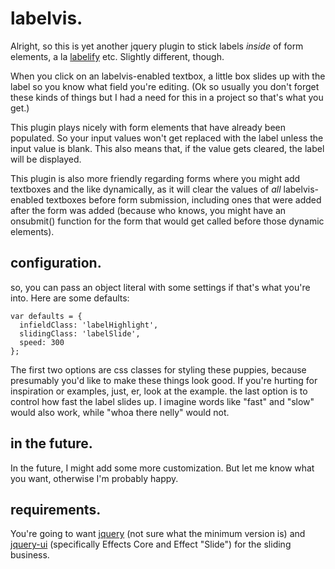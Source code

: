 labelvis.
=========

Alright, so this is yet another jquery plugin to stick labels _inside_ of form
elements, a la [labelify](http://www.kryogenix.org/code/browser/labelify/) etc.
Slightly different, though.

When you click on an labelvis-enabled textbox, a little box slides up with the
label so you know what field you're editing. (Ok so usually you don't forget
these kinds of things but I had a need for this in a project so that's what you
get.)

This plugin plays nicely with form elements that have already been populated. So
your input values won't get replaced with the label unless the input value is
blank. This also means that, if the value gets cleared, the label will be
displayed.

This plugin is also more friendly regarding forms where you might add textboxes
and the like dynamically, as it will clear the values of _all_ labelvis-enabled
textboxes before form submission, including ones that were added after the form
was added (because who knows, you might have an onsubmit() function for the form
that would get called before those dynamic elements).

configuration.
--------------

so, you can pass an object literal with some settings if that's what you're
into. Here are some defaults:

    var defaults = {
      infieldClass: 'labelHighlight',
      slidingClass: 'labelSlide',
      speed: 300
    };

The first two options are css classes for styling these puppies, because
presumably you'd like to make these things look good. If you're hurting for
inspiration or examples, just, er, look at the example. the last option is to
control how fast the label slides up. I imagine words like "fast" and "slow"
would also work, while "whoa there nelly" would not.

in the future.
--------------

In the future, I might add some more customization. But let me know what you
want, otherwise I'm probably happy.

requirements.
-------------

You're going to want [jquery](http://jquery.com/) (not sure what the minimum version is) and [jquery-ui](http://jqueryui.com/) (specifically Effects Core and Effect "Slide") for the sliding business.
